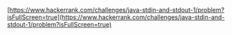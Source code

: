 [https://www.hackerrank.com/challenges/java-stdin-and-stdout-1/problem?isFullScreen=true](https://www.hackerrank.com/challenges/java-stdin-and-stdout-1/problem?isFullScreen=true)